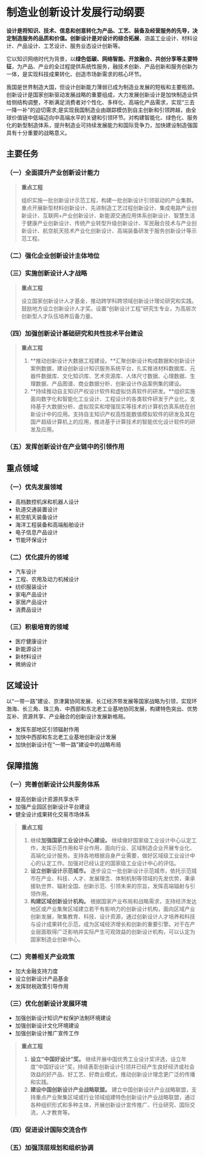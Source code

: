 # 制造业创新设计发展行动纲要

**设计是将知识、技术、信息和创意转化为产品、工艺、装备及经营服务的先导，决定制造服务的品质和价值。创新设计是对设计的综合拓展**，涵盖工业设计、材料设计、产品设计、工艺设计、服务业态设计创新等。

它以知识网络时代为背景，以**绿色低碳、网络智能、开放融合、共创分享等主要特征**，为产品、产业的全过程提供系统性服务，融技术创新、产品创新和服务创新为一体，是实现科技成果转化、创造市场新需求的核心环节。

我国是世界制造大国，但设计创新能力薄弱已成为制造业发展的短板和主要瓶颈。创新设计是国家创新驱动发展战略的重要组成，大力发展创新设计是加快制造业供给侧结构调整，不断满足消费者对个性化、多样化、高端化产品需求，实现“三去一降一补”的迫切需求;是实现我国制造业由跟踪模仿到自主创新和引领跨越，由全球价值链中低端迈向中高端水平的关键和引领环节。对构建智能化、绿色化、服务化的新型制造体系，提升制造业可持续发展能力和国际竞争力，加快建设制造强国具有十分重要的战略意义。

## 主要任务

### （一）全面提升产业创新设计能力

> **重点工程**
>
> 组织实施一批创新设计示范工程，构建一批创新设计引领驱动的产业集群。重点开展新型材料创新设计、先进制造工艺过程创新设计、集成电路产业创新设计、互联网+产业创新设计、新能源交通应用体系创新设计、智慧生活于健康产业创新设计、传统产业转型升级创新设计、军民融合技术与产业创新设计、航空航天技术产业化创新设计、高端装备研发于服务创新设计等示范工程。

### （二）强化企业创新设计主体地位

### （三）实施创新设计人才战略

> **重点工程**
>
> 设立国家创新设计人才基金，推动跨学科跨领域创新设计理论研究和实践。鼓励地方设立创新设计人才奖。设置“创新设计工程”研究生专业，为高层次创新型人才队伍培养后备力量。

### （四）加强创新设计基础研究和共性技术平台建设

> **重点工程**
>
> 1. **推动创新设计大数据工程建设。**汇聚创新设计构成数据和创新设计案例数据，建设创新设计知识服务系统平台，扎实推进材料数据库、元器件数据库、文化知识库、艺术资源库、人体尺寸数据、心理数据、生理数据、产品图谱、商业数据分析、创新设计作品案例集的建设。
> 2. **持续推动自主知识产权设计软件和虚拟仿真软件的研发。**组织实施面向数字化和智能化工业设计、工程设计的各类软件研发于产业化，支持基于大数据分析、虚拟现实和增强现实等技术的计算机仿真系统在创新设计中的应用。支持自主知识产权高性能数值模拟软件的研发及其在国产超级计算机上的应用，推进基于计算技术的智能优化设计软件的研发及应用。

### （五）发挥创新设计在产业链中的引领作用

## 重点领域

### （一）优先发展领域

- 高档数控机床和机器人设计
- 轨道交通装置设计
- 航空航天装备设计
- 海洋工程装备和高端船舶设计
- 电子信息产品设计
- 节能环保设计

### （二）优化提升的领域

- 汽车设计
- 工程、农用及动力机械设计
- 纺织服装设计
- 家电产品设计
- 家居产品设计
- 消费品设计

### （三）积极培育的领域

- 医疗健康设计
- 新能源设计
- 新材料设计
- 微纳设计

## 区域设计

以“一带一路”建设、京津冀协同发展、长江经济带发展等国家战略为引领，实现环渤海、长三角、珠三角、中西部和东北老工业基地协同发展，构建特色突出、优势互补、资源共享、产业融合的创新设计发展新格局。

- 发挥东部地区引领辐射作用
- 加快中西部和东北老工业基地创新设计发展
- 加快创新设计在“一带一路”建设中的战略布局

## 保障措施

### （一）完善创新设计公共服务体系

- 提高创新设计资源共享水平
- 加强产业园区创新设计平台建设
- 健全设计成果转化交易市场体系

> **重点工程**
>
> 1. 继续**加强国家工业设计中心建设。** 继续做好国家级工业设计中心认定工作，发挥示范作用和平台作用，面向行业、区域制造企业开展专业化、高端化设计服务。支持各地根据自身产业需要，做好区域级工业设计中心的认定工作。加强对已经认定的国家级工业设计中心的评估。
> 2. **设立创新设计示范城市。** 逐步设立一批创新设计示范城市，依托示范城市在产业、科技、人才、发展理念、体制机制等领域的先发优势，秉承接轨世界、辐射全国、创新示范、引领未来的宗旨，发挥高端辐射与引领作用。
> 3. **构建区域创新设计机构。** 根据国家产业布局和战略需求，支持经济发达地区或产业集聚区域建立若干有影响力的创新设计机构，面向区域产业创新发展，聚集教育、科技、设计资源，通过创新设计人才培养和科技与设计成果转化示范，成为区域经济增长和创新的重要引擎。对于在产业层面取得广泛影响并实际产生可观效益的创新设计机构，可以认定为国家制造业创新中心。

### （二）完善相关产业政策

- 加大金融支持力度
- 设立创新设计产品基金
- 发挥财税政策引导作用

### （三）优化创新设计发展环境

- 加强创新设计知识产权保护法制环境建设
- 加强创新设计文化环境建设
- 加强创新设计推广宣传工作

> **重点工程**
>
> 1. **设立“中国好设计”奖。** 继续开展中国优秀工业设计奖评选，设立年度“中国好设计”奖，持续表彰创新设计引领并已经产生良好经济或社会效益的好产品、好工艺、好商业模式，推动创新设计理念更广泛的传播和实践。
> 2. **建设中国创新设计产业战略联盟。** 建立中国创新设计产业战略联盟，支持重点产业聚集区域或行业领域组建特色创新设计产业战略联盟，通过各种组织形式和多种主体，开展创新设计宣传推广、行业研究、国际交流，人才教育等。

### （四）促进设计国际交流合作

### （五）加强顶层规划和组织协调
